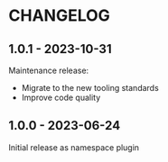CHANGELOG
=========

1.0.1 - 2023-10-31
------------------

Maintenance release:

- Migrate to the new tooling standards
- Improve code quality

1.0.0 - 2023-06-24
------------------

Initial release as namespace plugin
